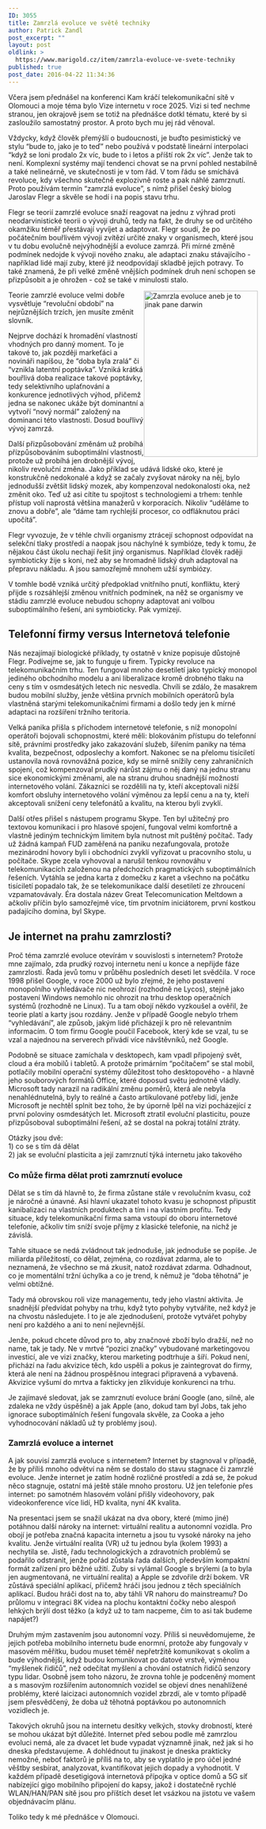 ```yaml
---
ID: 3055
title: Zamrzlá evoluce ve světě techniky
author: Patrick Zandl
post_excerpt: ""
layout: post
oldlink: >
  https://www.marigold.cz/item/zamrzla-evoluce-ve-svete-techniky
published: true
post_date: 2016-04-22 11:34:36
---
```

<p>Včera jsem přednášel na konferenci Kam kráčí telekomunikační sítě v Olomouci a moje téma bylo Vize internetu v roce 2025. Vizi si teď nechme stranou, jen okrajově jsem se totiž na přednášce dotkl tématu, které by si zasloužilo samostatný prostor. A proto bych mu jej rád věnoval.</p>

<p>Vždycky, když člověk přemýšlí o budoucnosti, je buďto pesimistický ve stylu “bude to, jako je to teď” nebo používá v podstatě lineární interpolaci “když se loni prodalo 2x víc, bude to i letos a příští rok 2x víc”. Jenže tak to není. Komplexní systémy mají tendenci chovat se na první pohled nestabilně a také nelineárně, ve skutečnosti je v tom řád. V tom řádu se smíchává revoluce, kdy všechno skutečně explozivně roste a pak náhlé zamrznutí. Proto používám termín “zamrzlá evoluce”, s nímž přišel český biolog Jaroslav Flegr a skvěle se hodí i na popis stavu trhu.</p>


<!--more-->

<p>Flegr se teorií zamrzlé evoluce snaží reagovat na jednu z výhrad proti neodarvinistické teorii o vývoji druhů, tedy na fakt, že druhy se od určitého okamžiku téměř přestávají vyvíjet a adaptovat. Flegr soudí, že po počátečním bouřlivém vývoji zvítězí určité znaky v organismech, které jsou v tu dobu evolučně nejvýhodnější a evoluce zamrzá. Při mírné změně podmínek nedojde k vývoji nového znaku, ale adaptaci znaku stávajícího - například lidé mají zuby, které již neodpovídají skladbě jejich potravy. To také znamená, že při velké změně vnějších podmínek druh není schopen se přizpůsobit a je ohrožen - což se také v minulosti stalo.</p>

<p><img style="float: right;" title="zamrzla-evoluce-aneb-je-to-jinak-pane-darwin.jpg" src="http://www.marigold.cz/wp-content/uploads/zamrzla-evoluce-aneb-je-to-jinak-pane-darwin.jpg" alt="Zamrzla evoluce aneb je to jinak pane darwin" width="230" height="335" border="0" /></p>

<p>Teorie zamrzlé evoluce velmi dobře vysvětluje “revoluční období” na nejrůznějších trzích, jen musíte změnit slovník.</p>

<p>Nejprve dochází k hromadění vlastností vhodných pro danný moment. To je takové to, jak později markeťáci a novináři napíšou, že “doba byla zralá” či “vznikla latentní poptávka”. Vzniká krátká bouřlivá doba realizace takové poptávky, tedy selektivního uplaťnování a konkurence jednotlivých výhod, přičemž jedna se nakonec ukáže být dominantní a vytvoří “nový normál” založený na dominanci této vlastnosti. Dosud bouřlivý vývoj zamrzá.</p>

<p>Další přizpůsobování změnám už probíhá přízpůsobováním suboptimální vlastnosti, protože už probíhá jen drobnější vývoj, nikoliv revoluční změna. Jako příklad se udává lidské oko, které je konstrukčně nedokonalé a když se začaly zvyšovat nároky na něj, bylo jednodušší zvětšit lidský mozek, aby kompenzoval nedokonalosti oka, než změnit oko. Teď už asi cítíte tu spojitost s technologiemi a trhem: tenhle přístup volí naprostá většina manažerů v korporacích. Nikoliv “uděláme to znovu a dobře”, ale “dáme tam rychlejší procesor, co odfláknutou práci upočítá”.</p>

<p>Flegr vyvozuje, že v téhle chvíli organismy ztrácejí schopnost odpovídat na selekční tlaky prostředí a naopak jsou náchylné k symbióze, tedy k tomu, že nějakou část úkolu nechají řešit jiný organismus. Například člověk raději symbioticky žije s koni, než aby se hromadně lidský druh adaptoval na přepravu nákladu. A jsou samozřejmě mnohem užší symbiózy.</p>

<p>V tomhle bodě vzniká určitý předpoklad vnitřního pnutí, konfliktu, který přijde s rozsáhlejší změnou vnitřních podmínek, na něž se organismy ve stádiu zamrzlé evoluce nebudou schopny adaptovat ani volbou suboptimálního řešení, ani symbioticky. Pak vymizejí.</p>

<h2>Telefonní firmy versus Internetová telefonie</h2>
<p>Nás nezajímají biologické příklady, ty ostatně v knize popisuje důstojně Flegr. Podívejme se, jak to funguje u firem. Typicky revoluce na telekomunikačním trhu. Ten fungoval mnoho desetiletí jako typický monopol jediného obchodního modelu a ani liberalizace kromě drobného tlaku na ceny s tím v osmdesátých letech nic nesvedla. Chvíli se zdálo, že masakrem budou mobilní služby, jenže většina prvních mobilních operátorů byla vlastněná starými telekomunikačními firmami a došlo tedy jen k mírné adaptaci na rozšíření tržního teritoria.</p>

<p>Velká panika přišla s příchodem internetové telefonie, s níž monopolní operátoři bojovali schopnostmi, které měli: blokováním přístupu do telefonní sítě, právními prostředky jako zakazování služeb, šířením paniky na téma kvalita, bezpečnost, odposlechy a komfort. Nakonec se na přelomu tisíciletí ustanovila nová rovnovážná pozice, kdy se mírně snížily ceny zahraničních spojení, což kompenzoval prudký nárůst zájmu o něj daný na jednu stranu sice ekonomickými změnami, ale na stranu druhou snadnější možností internetového volání. Zákazníci se rozdělili na ty, kteří akceptovali nižší komfort obsluhy internetového volání výměnou za lepší cenu a na ty, kteří akceptovali snížení ceny telefonátů a kvalitu, na kterou byli zvyklí.</p>

<p>Další otřes přišel s nástupem programu Skype. Ten byl užitečný pro textovou komunikaci i pro hlasové spojení, fungoval velmi komfortně a vlastně jediným technickým limitem byla nutnost mít puštěný počítač. Tady už žádná kampaň FUD zaměřená na paniku nezafungovala, protože mezinárodní hovory byli i obchodníci zvyklí vyřizovat u pracovního stolu, u počítače. Skype zcela vyhovoval a narušil tenkou rovnováhu v telekomunikacích založenou na předchozích pragmatických suboptimálních řešeních. Vytáhla se jedna karta z domečku z karet a všechno na počátku tisíciletí popadalo tak, že se telekomunikace další desetiletí ze zhroucení vzpamatovávaly. Éra dostala název Great Telecomunication Meltdown a ačkoliv příčin bylo samozřejmě více, tím prvotním iniciátorem, první kostkou padajícího domina, byl Skype.</p>

<h2>Je internet na prahu zamrzlosti?</h2>
<p>Proč téma zamrzlé evoluce otevírám v souvislosti s internetem? Protože mne zajímalo, zda prudký rozvoj internetu není u konce a nepřijde fáze zamrzlosti. Řada jevů tomu v průběhu posledních deseti let svědčila. V roce 1998 přišel Google, v roce 2000 už bylo zřejmé, že jeho postavení monopolního vyhledávače nic neohrozí (rozhodně ne Lycos), stejně jako postavení Windows nemohlo nic ohrozit na trhu desktop operačních systémů (rozhodně ne Linux). Tu a tam obojí někdo vyzkoušel a ověřil, že teorie platí a karty jsou rozdány. Jenže v případě Google nebylo trhem “vyhledávání”, ale způsob, jakým lidé přicházejí k pro ně relevantním informacím. O tom firmu Google poučil Facebook, který kde se vzal, tu se vzal a najednou na serverech přivádí více návštěvníků, než Google.</p>

<p>Podobně se situace zamíchala v desktopech, kam vpadl připojený svět, cloud a éra mobilů i tabletů. A protože primárním “počítačem” se stal mobil, potlačily mobilní operační systémy důležitost toho desktopového - a hlavně jeho souborových formátů Office, které doposud světu jednotně vládly. Microsoft tady narazil na radikální změnu poměrů, která ale nebyla nenahlédnutelná, byly to reálné a často artikulované potřeby lidí, jenže Microsoft je nechtěl splnit bez toho, že by úporně lpěl na vizi pocházející z první poloviny osmdesátých let. Microsoft ztratil evoluční plasticitu, pouze přizpůsoboval suboptimální řešení, až se dostal na pokraj totální ztráty.</p>

<p>Otázky jsou dvě:<br />1) co se s tím dá dělat<br />2) jak se evoluční plasticita a její zamrznutí týká internetu jako takového</p>

<h3>Co může firma dělat proti zamrznutí evoluce</h3>
<p>Dělat se s tím dá hlavně to, že firma zůstane stále v revolučním kvasu, což je náročné a únavné. Asi hlavní ukazatel tohoto kvasu je schopnost připustit kanibalizaci na vlastních produktech a tím i na vlastním profitu. Tedy situace, kdy telekomunikační firma sama vstoupí do oboru internetové telefonie, ačkoliv tím sníží svoje příjmy z klasické telefonie, na nichž je závislá.</p>

<p>Tahle situace se nedá zvládnout tak jednoduše, jak jednoduše se popíše. Je miliarda příležitostí, co dělat, zejména, co rozdávat zdarma, ale to neznamená, že všechno se má zkusit, natož rozdávat zdarma. Odhadnout, co je momentální tržní úchylka a co je trend, k němuž je “doba těhotná” je velmi obtížné.</p>

<p>Tady má obrovskou roli vize managementu, tedy jeho vlastní aktivita. Je snadnější předvídat pohyby na trhu, když tyto pohyby vytváříte, než když je na chvostu následujete. I to je ale zjednodušení, protože vytvářet pohyby není pro každého a ani to není nejlevnější.</p>

<p>Jenže, pokud chcete důvod pro to, aby značnové zboží bylo dražší, než no name, tak je tady. Ne v mrtvé “pozici značky” vybudované marketingovou investicí, ale ve vizi značky, kterou marketing podtrhuje a šíří. Pokud není, přichází na řadu akvizice těch, kdo uspěli a pokus je zaintegrovat do firmy, která ale není na žádnou prospěšnou integraci připravená a vybavená. Akvizice vyšumí do mrtva a fakticky jen zlikviduje konkurenci na trhu.</p>

<p>Je zajímavé sledovat, jak se zamrznutí evoluce brání Google (ano, silně, ale zdaleka ne vždy úspěšně) a jak Apple (ano, dokud tam byl Jobs, tak jeho ignorace suboptimálních řešení fungovala skvěle, za Cooka a jeho vyhodnocování nákladů už ty problémy jsou).</p>

<h3>Zamrzlá evoluce a internet</h3>
<p>A jak souvisí zamrzlá evoluce s internetem? Internet by stagnoval v případě, že by příliš mnoho odvětví na něm se dostalo do stavu stagnace či zamrzlé evoluce. Jenže internet je zatím hodně rozličné prostředí a zdá se, že pokud něco stagnuje, ostatní má ještě stále mnoho prostoru. Už jen telefonie přes internet: po samotném hlasovém volání přišly videohovory, pak videokonference více lidí, HD kvalita, nyní 4K kvalita.</p>

<p>Na presentaci jsem se snažil ukázat na dva obory, které (mimo jiné) potáhnou další nároky na internet: virtuální realitu a autonomní vozidla. Pro obojí je potřeba značná kapacita internetu a jsou tu vysoké nároky na jeho kvalitu. Jenže virtuální realita (VR) už tu jednou byla (kolem 1993) a nechytila se. Jistě, řadu technologických a zdravotních problémů se podařilo odstranit, jenže pořád zůstala řada dalších, především kompaktní formát zařízení pro běžné užití. Zuby si vylámal Google s brýlemi (a to byla jen augmentovaná, ne virtuální realita) a Apple se zdvořile drží bokem. VR zůstává speciální aplikací, přičemž hráči jsou jednou z těch speciálních aplikací. Budou hráči dost na to, aby táhli VR nahoru do mainstreamu? Do průlomu v integraci 8K videa na plochu kontaktní čočky nebo alespoň lehkých brýlí dost těžko (a když už to tam nacpeme, čím to asi tak budeme napájet?)</p>

<p>Druhým mým zastavením jsou autonomní vozy. Příliš si neuvědomujeme, že jejich potřeba mobilního internetu bude enormní, protože aby fungovaly v masovém měřítku, budou muset téměř nepřetržitě komunikovat s okolím a bude výhodnější, když budou komunikovat po datové vrstvě, výměnou “myšlenek řidičů”, než odečítat myšlení a chování ostatních řidičů senzory typu lidar. Osobně jsem toho názoru, že zrovna tohle je podceněný moment a s masovým rozšířením autonomních vozidel se objeví dnes nenahlížené problémy, které laicizaci autonomních vozidel zbrzdí, ale v tomto případě jsem přesvědčený, že doba už těhotná poptávkou po autonomních vozidlech je.</p>

<p>Takových okruhů jsou na internetu desítky velkých, stovky drobností, které se mohou ukázat být důležité. Internet před sebou podle mě zamrzlou evoluci nemá, ale za dvacet let bude vypadat významně jinak, než jak si ho dneska představujeme. A dohlédnout tu jinakost je dneska prakticky nemožné, neboť faktorů je příliš na to, aby se vyplatilo je pro účel jedné věštby sesbírat, analyzovat, kvantifikovat jejich dopady a vyhodnotit. V každém případě desetigigová internetová přípojka v optice domů a 5G síť nabízející gigo mobilního připojení do kapsy, jakož i dostatečně rychlé WLAN/HAN/PAN sítě jsou pro příštích deset let vsázkou na jistotu ve vašem objednávacím plánu.</p>

<p>Toliko tedy k mé přednášce v Olomouci.</p>
